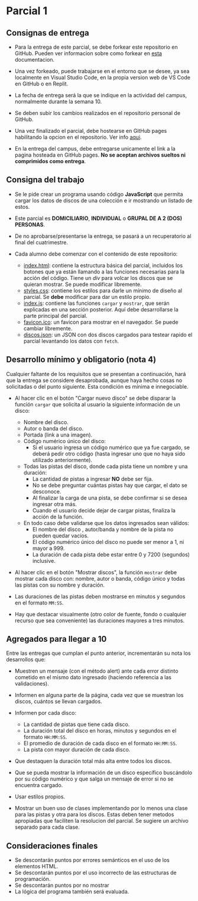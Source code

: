 # Parcial 1

## Consignas de entrega

- Para la entrega de este parcial, se debe forkear este repositorio en GitHub. Pueden ver informacion sobre como forkear en [esta](https://docs.github.com/en/pull-requests/collaborating-with-pull-requests/working-with-forks/fork-a-repo) documentacion.

- Una vez forkeado, puede trabajarse en el entorno que se desee, ya sea localmente en Visual Studio Code, en la propia version web de VS Code en GitHub o en Replit.

- La fecha de entrega será la que se indique en la actividad del campus, normalmente durante la semana 10.

- Se deben subir los cambios realizados en el repositorio personal de GitHub.

- Una vez finalizado el parcial, debe hostearse en GitHub pages habilitando la opcion en el repositorio. Ver info [aqui](https://pages.github.com/?(null)&utm_term=&utm_campaign=&utm_source=adwords&utm_medium=ppc&hsa_acc=7856301356&hsa_cam=20148126406&hsa_grp=&hsa_ad=&hsa_src=x&hsa_tgt=&hsa_kw=&hsa_mt=&hsa_net=adwords&hsa_ver=3&gad_source=1&gclid=Cj0KCQjw_-GxBhC1ARIsADGgDjur6Hd6-PqkqbkymCURxu2ytEboIumdQUzAss0WHkzGmjFVhQJTPT4aAu5hEALw_wcB).

- En la entrega del campus, debe entregarse unicamente el link a la pagina hosteada en GitHub pages. **No se aceptan archivos sueltos ni comprimidos como entrega**.

## Consigna del trabajo

- Se le pide crear un programa usando código **JavaScript** que permita cargar los datos de discos de una colección e ir mostrando un listado de estos.

- Este parcial es **DOMICILIARIO**, **INDIVIDUAL** o **GRUPAL DE A 2 (DOS) PERSONAS**.

- De no aprobarse/presentarse la entrega, se pasará a un recuperatorio al final del cuatrimestre.

- Cada alumno debe comenzar con el contenido de este repositorio:

    - [index.html](index.html): contiene la estructura básica del parcial, incluidos los botones que ya están llamando a las funciones necesarias para la acción del código. Tiene un _div_ para volcar los discos que se quieran mostrar. Se puede modificar libremente.
    - [styles.css](styles/styles.css): contiene los estilos para darle un mínimo de diseño al parcial. Se **debe** modificar para dar un estilo propio.
    - [index.js](scripts/index.js): contiene las funciones `cargar` y `mostrar`, que serán explicadas en una sección posterior. Aquí debe desarrollarse la parte principal del parcial.
    - [favicon.ico](favicon.ico): un favicon para mostrar en el navegador. Se puede cambiar libremente.
    - [discos.json](discos.json): un JSON con dos discos cargados para testear rapido el parcial levantando los datos con `fetch`.

## Desarrollo mínimo y obligatorio (nota 4)

Cualquier faltante de los requisitos que se presentan a continuación, hará que la entrega se considere desaprobada, aunque haya hecho cosas no solicitadas o del punto siguiente. Esta condición es mínima e innegociable.

- Al hacer clic en el botón "Cargar nuevo disco" se debe disparar la función `cargar` que solicita al usuario la siguiente información de un disco:
    - Nombre del disco.
    - Autor o banda del disco.
    - Portada (link a una imagen).
    - Código numérico único del disco:
        - Si el usuario ingresa un código numérico que ya fue cargado, se deberá pedir otro código (hasta ingresar uno que no haya sido utilizado anteriormente).
    - Todas las pistas del disco, donde cada pista tiene un nombre y una duración:
        - La cantidad de pistas a ingresar **NO** debe ser fija.
        - No se debe preguntar cuántas pistas hay que cargar, el dato se desconoce.
        - Al finalizar la carga de una pista, se debe confirmar si se desea ingresar otra más.
        - Cuando el usuario decide dejar de cargar pistas, finaliza la acción de la función.
    - En todo caso debe validarse que los datos ingresados sean válidos:
        - El nombre del disco , autor/banda y nombre de la pista no pueden quedar vacíos.
        - El código numérico único del disco no puede ser menor a 1, ni mayor a 999.
        - La duración de cada pista debe estar entre 0 y 7200 (segundos) inclusive.

- Al hacer clic en el botón "Mostrar discos", la función `mostrar` debe mostrar cada disco con: nombre, autor o banda, código único y todas las pistas con su nombre y duración.

- Las duraciones de las pistas deben mostrarse en minutos y segundos en el formato `MM:SS`.

- Hay que destacar visualmente (otro color de fuente, fondo o cualquier recurso que sea conveniente) las duraciones mayores a tres minutos.

## Agregados para llegar a 10

Entre las entregas que cumplan el punto anterior, incrementarán su nota los desarrollos que:

- Muestren un mensaje (con el método alert) ante cada error distinto cometido en el mismo dato ingresado (haciendo referencia a las validaciones).

- Informen en alguna parte de la página, cada vez que se muestran los discos, cuántos se llevan cargados.

- Informen por cada disco:
    - La cantidad de pistas que tiene cada disco.
    - La duración total del disco en horas, minutos y segundos en el formato `HH:MM:SS`.
    - El promedio de duración de cada disco en el formato `HH:MM:SS`.
    - La pista con mayor duración de cada disco.

- Que destaquen la duración total más alta entre todos los discos.

- Que se pueda mostrar la información de un disco específico buscándolo por su código numérico y que salga un mensaje de error si no se encuentra cargado.

- Usar estilos propios.

- Mostrar un buen uso de clases implementando por lo menos una clase para las pistas y otra para los discos. Estas deben tener metodos apropiadas que faciliten la resolucion del parcial. Se sugiere un archivo separado para cada clase.

## Consideraciones finales

- Se descontarán puntos por errores semánticos en el uso de los elementos HTML.
- Se descontarán puntos por el uso incorrecto de las estructuras de programación.
- Se descontarán puntos por no mostrar 
- La lógica del programa también será evaluada.
